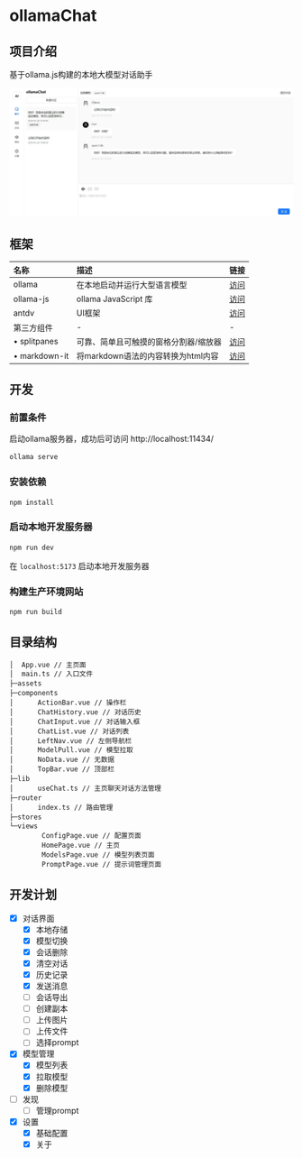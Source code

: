 # ollamaChat

## 项目介绍

基于ollama.js构建的本地大模型对话助手

<img src="https://raw.githubusercontent.com/liu-ziting/ollama-chat/main/src/assets/interface.png"  />

## 框架

| 名称          | 描述                                  | 链接                                                 |
| :------------ | :------------------------------------ | :--------------------------------------------------- |
| ollama        | 在本地启动并运行大型语言模型          | [访问](https://ollama.ai/)                           |
| ollama-js     | ollama JavaScript 库                  | [访问](https://github.com/ollama/ollama-js)          |
| antdv         | UI框架                                | [访问](https://www.antdv.com/components/overview-cn) |
| 第三方组件    | -                                     | -                                                    |
| • splitpanes  | 可靠、简单且可触摸的窗格分割器/缩放器 | [访问](https://antoniandre.github.io/splitpanes/)    |
| • markdown-it | 将markdown语法的内容转换为html内容    | [访问](https://github.com/markdown-it/markdown-it)   |

## 开发

### 前置条件

启动ollama服务器，成功后可访问
http://localhost:11434/

```bash
ollama serve
```

### 安装依赖

```bash
npm install
```

### 启动本地开发服务器

```bash
npm run dev
```

在 `localhost:5173` 启动本地开发服务器

### 构建生产环境网站

```bash
npm run build
```

## 目录结构

```bash
│  App.vue // 主页面
│  main.ts // 入口文件
├─assets
├─components
│      ActionBar.vue // 操作栏
│      ChatHistory.vue // 对话历史
│      ChatInput.vue // 对话输入框
│      ChatList.vue // 对话列表
│      LeftNav.vue // 左侧导航栏
│      ModelPull.vue // 模型拉取
│      NoData.vue // 无数据
│      TopBar.vue // 顶部栏
├─lib
│      useChat.ts // 主页聊天对话方法管理
├─router
│      index.ts // 路由管理
├─stores
└─views
        ConfigPage.vue // 配置页面
        HomePage.vue // 主页
        ModelsPage.vue // 模型列表页面
        PromptPage.vue // 提示词管理页面
```

## 开发计划

-   [x] 对话界面
    -   [x] 本地存储
    -   [x] 模型切换
    -   [x] 会话删除
    -   [x] 清空对话
    -   [x] 历史记录
    -   [x] 发送消息
    -   [ ] 会话导出
    -   [ ] 创建副本
    -   [ ] 上传图片
    -   [ ] 上传文件
    -   [ ] 选择prompt
-   [x] 模型管理
    -   [x] 模型列表
    -   [x] 拉取模型
    -   [x] 删除模型
-   [ ] 发现
    -   [ ] 管理prompt
-   [x] 设置
    -   [x] 基础配置
    -   [x] 关于

